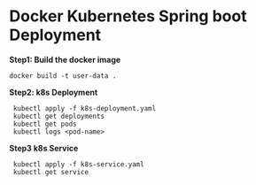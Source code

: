 # Docker Kubernetes Spring boot Deployment 

**Step1: Build the docker image**

```
docker build -t user-data .
```

**Step2: k8s Deployment**
```agsl
 kubectl apply -f k8s-deployment.yaml
 kubectl get deployments
 kubectl get pods
 kubectl logs <pod-name>
```

**Step3 k8s Service**
```agsl
 kubectl apply -f k8s-service.yaml
 kubectl get service
```






